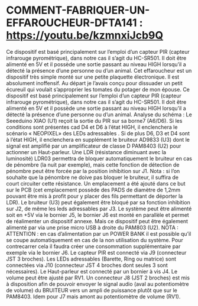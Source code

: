 # COMMENT-FABRIQUER-UN-EFFAROUCHEUR-DFTA141 : https://youtu.be/kzmnxiJcb9Q
Ce dispositif est basé principalement sur l’emploi d’un capteur PIR (capteur infrarouge pyrométrique), dans notre cas il s’agit du HC-SR501. Il doit être alimenté en 5V et il possède une sortie passant au niveau HIGH lorsqu’il a détecté la présence d’une personne ou d’un animal.
Cet effaroucheur est un dispositif très simple monté sur une petite plaquette électronique.
Il est absolument inoffensif. Au départ je l’avais conçu pour dissuader un petit écureuil qui voulait s’approprier les tomates du potager de mon épouse.
Ce dispositif est basé principalement sur l’emploi d’un capteur PIR (capteur infrarouge pyrométrique), dans notre cas il s’agit du HC-SR501. Il doit être alimenté en 5V et il possède une sortie passant au niveau HIGH lorsqu’il a détecté la présence d’une personne ou d’un animal.
Analyse du schéma :
Le Seeeduino XIAO (U1) reçoit la sortie du PIR sur sa borne7 (A6/D6). Si les conditions sont présentes cad D4 et D6 à l’état HIGH, il enclenchera le scénario « NEOPIXEL» des LEDs adressables .
Si de plus D6, D3 et D4 sont à l’état HIGH, il enclenchera en supplément le bruiteur AD9833 (U3) dont le signal est amplifié par un amplificateur de classe D PAM8403 (U2) pour actionner un Haut-parleur.
Une LDR (résistance diminuant avec la luminosité) LDR03 permettra de bloquer automatiquement le bruiteur en cas de pénombre (la nuit par exemple), mais cette fonction de détection de pénombre peut être forcée par la position inhibition sur J1.
Nota : si l’on souhaite que la pénombre ne doive pas bloquer le bruiteur, il suffira de court circuiter cette résistance. Un emplacement a été ajouté dans ce but sur le PCB (cet emplacement possède des PADS de diamètre de 1,2mm pouvant être mis à profit pour y placer des fils permettant de déporter la LDR).
Le bruiteur (U3) peut également être bloqué par sa fonction inhibition sur J2, de même les leds adressables par J3.
Le système peut être alimenté soit en +5V via le bornier J5, le bornier J6 est monté en parallèle et permet de réalimenter un dispositif annexe. Mais ce dispositif peut être également alimenté par via une prise micro USB à droite du PAM803 (U2). 
NOTA : ATTENTION : en cas d’alimentation par un POWER BANK il est possible qu’il se coupe automatiquement en cas de la non utilisation du système. Pour contrecarrer cela il faudra créer une consommation supplémentaire par exemple via le bornier J6. 
Le capteur PIR est connecté via J9 (connecteur JST 3 broches).
Les LEDs adressables (Barette, Ring ou matrice) sont connectées via J10 (connecteur JST 4 broches dont seules 3 sont nécessaires).
Le Haut-parleur est connecté par un bornier à vis J4. Le volume peut être ajusté par RV1.
Un connecteur J8 (JST 2 broches) est mis à disposition afin de pouvoir envoyer le signal audio (aval au potentiomètre de volume) du BRUITEUR vers un ampli de puissance plutôt que sur le PAM8403.
Idem pour J7 mais amont au potentiomètre de volume (RV1).
